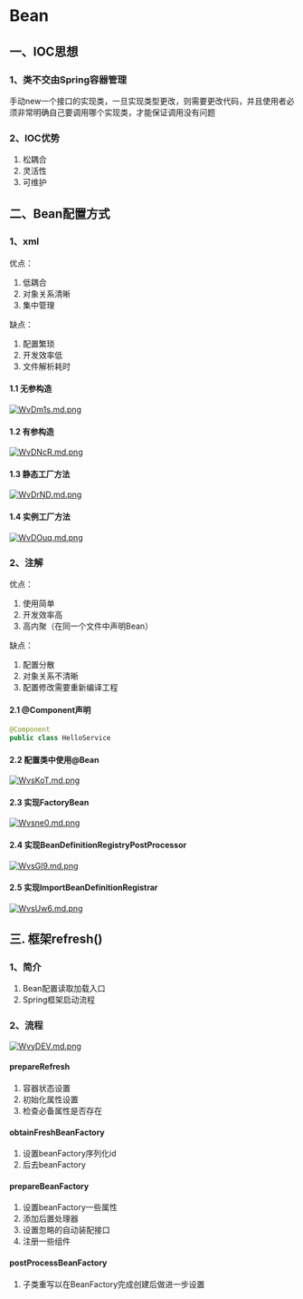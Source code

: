 # Bean


## 一、IOC思想
### 1、类不交由Spring容器管理
手动new一个接口的实现类，一旦实现类型更改，则需要更改代码，并且使用者必须非常明确自己要调用哪个实现类，才能保证调用没有问题

### 2、IOC优势
1. 松耦合
2. 灵活性
3. 可维护

## 二、Bean配置方式
### 1、xml
优点：
1. 低耦合
2. 对象关系清晰
3. 集中管理

缺点：
1. 配置繁琐
2. 开发效率低
3. 文件解析耗时
#### 1.1 无参构造
[![WvDm1s.md.png](https://z3.ax1x.com/2021/07/31/WvDm1s.md.png)](https://imgtu.com/i/WvDm1s)
#### 1.2 有参构造
[![WvDNcR.md.png](https://z3.ax1x.com/2021/07/31/WvDNcR.md.png)](https://imgtu.com/i/WvDNcR)
#### 1.3 静态工厂方法
[![WvDrND.md.png](https://z3.ax1x.com/2021/07/31/WvDrND.md.png)](https://imgtu.com/i/WvDrND)
#### 1.4 实例工厂方法
[![WvDOuq.md.png](https://z3.ax1x.com/2021/07/31/WvDOuq.md.png)](https://imgtu.com/i/WvDOuq)

### 2、注解
优点：
1. 使用简单
2. 开发效率高
3. 高内聚（在同一个文件中声明Bean）

缺点：
1. 配置分散
2. 对象关系不清晰
3. 配置修改需要重新编译工程

#### 2.1 @Component声明
```java
@Component
public class HelloService
```

#### 2.2 配置类中使用@Bean
[![WvsKoT.md.png](https://z3.ax1x.com/2021/07/31/WvsKoT.md.png)](https://imgtu.com/i/WvsKoT)

#### 2.3 实现FactoryBean
[![Wvsne0.md.png](https://z3.ax1x.com/2021/07/31/Wvsne0.md.png)](https://imgtu.com/i/Wvsne0)

#### 2.4 实现BeanDefinitionRegistryPostProcessor
[![WvsGl9.md.png](https://z3.ax1x.com/2021/07/31/WvsGl9.md.png)](https://imgtu.com/i/WvsGl9)

#### 2.5 实现ImportBeanDefinitionRegistrar
[![WvsUw6.md.png](https://z3.ax1x.com/2021/07/31/WvsUw6.md.png)](https://imgtu.com/i/WvsUw6)


## 三. 框架refresh()

### 1、简介
1. Bean配置读取加载入口
2. Spring框架启动流程

### 2、流程
[![WvyDEV.md.png](https://z3.ax1x.com/2021/07/31/WvyDEV.md.png)](https://imgtu.com/i/WvyDEV)

#### prepareRefresh
1. 容器状态设置
2. 初始化属性设置
3. 检查必备属性是否存在

#### obtainFreshBeanFactory
1. 设置beanFactory序列化id
2. 后去beanFactory

#### prepareBeanFactory
1. 设置beanFactory一些属性
2. 添加后置处理器
3. 设置忽略的自动装配接口
4. 注册一些组件

#### postProcessBeanFactory
1. 子类重写以在BeanFactory完成创建后做进一步设置









<ad/>
<comment/>